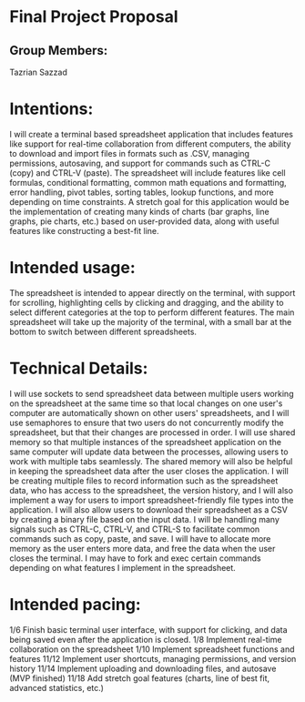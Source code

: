 # Final Project Proposal

## Group Members:

Tazrian Sazzad
       
# Intentions:

I will create a terminal based spreadsheet application that includes features like support for real-time collaboration from different computers, the ability to download and import files in formats such as .CSV, managing permissions, autosaving, and support for commands such as CTRL-C (copy) and CTRL-V (paste). The spreadsheet will include features like cell formulas, conditional formatting, common math equations and formatting, error handling, pivot tables, sorting tables, lookup functions, and more depending on time constraints. A stretch goal for this application would be the implementation of creating many kinds of charts (bar graphs, line graphs, pie charts, etc.) based on user-provided data, along with useful features like constructing a best-fit line.

# Intended usage:

The spreadsheet is intended to appear directly on the terminal, with support for scrolling, highlighting cells by clicking and dragging, and the ability to select different categories at the top to perform different features. The main spreadsheet will take up the majority of the terminal, with a small bar at the bottom to switch between different spreadsheets.

# Technical Details:
   
I will use sockets to send spreadsheet data between multiple users working on the spreadsheet at the same time so that local changes on one user's computer are automatically shown on other users' spreadsheets, and I will use semaphores to ensure that two users do not concurrently modify the spreadsheet, but that their changes are processed in order. I will use shared memory so that multiple instances of the spreadsheet application on the same computer will update data between the processes, allowing users to work with multiple tabs seamlessly. The shared memory will also be helpful in keeping the spreadsheet data after the user closes the application. I will be creating multiple files to record information such as the spreadsheet data, who has access to the spreadsheet, the version history, and I will also implement a way for users to import spreadsheet-friendly file types into the application. I will also allow users to download their spreadsheet as a CSV by creating a binary file based on the input data. I will be handling many signals such as CTRL-C, CTRL-V, and CTRL-S to facilitate common commands such as copy, paste, and save. I will have to allocate more memory as the user enters more data, and free the data when the user closes the terminal. I may have to fork and exec certain commands depending on what features I implement in the spreadsheet.
    
# Intended pacing:

1/6 Finish basic terminal user interface, with support for clicking, and data being saved even after the application is closed.
1/8 Implement real-time collaboration on the spreadsheet
1/10 Implement spreadsheet functions and features
11/12 Implement user shortcuts, managing permissions, and version history
11/14 Implement uploading and downloading files, and autosave (MVP finished)
11/18 Add stretch goal features (charts, line of best fit, advanced statistics, etc.)
